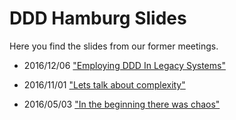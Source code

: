# DDD Hamburg Slides

Here you find the slides from our former meetings.

  - 2016/12/06 ["Employing DDD In Legacy Systems"](https://github.com/DDD-Hamburg/slides/blob/master/Employing%20DDD%20In%20Legacy%20Systems.pdf)

  - 2016/11/01 ["Lets talk about complexity"](https://github.com/DDD-Hamburg/slides/blob/master/Lets%20talk%20about%20complexity.pdf)

  - 2016/05/03 ["In the beginning there was chaos"](https://github.com/DDD-Hamburg/slides/blob/master/In%20the%20beginning%20there%20was%20chaos.pdf)

	


